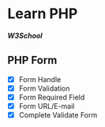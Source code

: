 # Learn PHP
***W3School***

## PHP Form
- [x] Form Handle
- [x] Form Validation
- [x] Form Required Field
- [x] Form URL/E-mail
- [x] Complete Validate Form